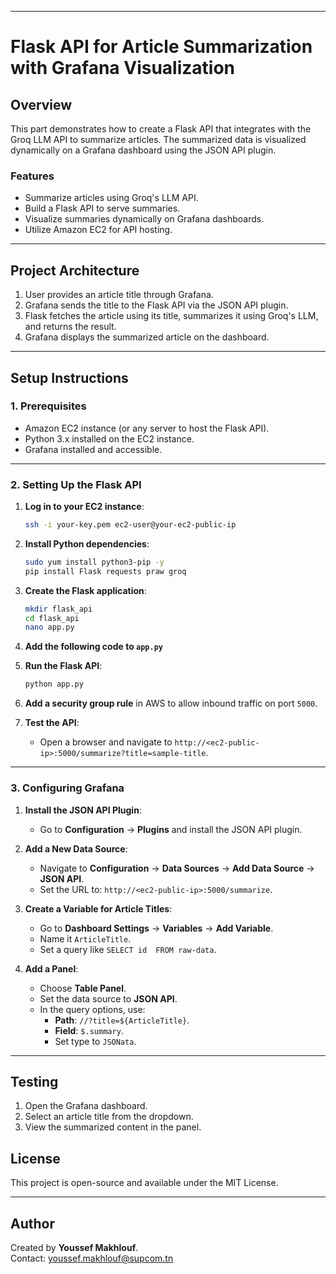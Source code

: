 

---

# **Flask API for Article Summarization with Grafana Visualization**

## **Overview**
This part demonstrates how to create a Flask API that integrates with the Groq LLM API to summarize articles. The summarized data is visualized dynamically on a Grafana dashboard using the JSON API plugin.

### **Features**
- Summarize articles using Groq's LLM API.
- Build a Flask API to serve summaries.
- Visualize summaries dynamically on Grafana dashboards.
- Utilize Amazon EC2 for API hosting.

---

## **Project Architecture**
1. User provides an article title through Grafana.
2. Grafana sends the title to the Flask API via the JSON API plugin.
3. Flask fetches the article using its title, summarizes it using Groq's LLM, and returns the result.
4. Grafana displays the summarized article on the dashboard.

---

## **Setup Instructions**

### **1. Prerequisites**
- Amazon EC2 instance (or any server to host the Flask API).
- Python 3.x installed on the EC2 instance.
- Grafana installed and accessible.

---

### **2. Setting Up the Flask API**
1. **Log in to your EC2 instance**:
   ```bash
   ssh -i your-key.pem ec2-user@your-ec2-public-ip
   ```

2. **Install Python dependencies**:
   ```bash
   sudo yum install python3-pip -y
   pip install Flask requests praw groq
   ```

3. **Create the Flask application**:
   ```bash
   mkdir flask_api
   cd flask_api
   nano app.py
   ```

4. **Add the following code to `app.py`**
   

5. **Run the Flask API**:
   ```bash
   python app.py
   ```

6. **Add a security group rule** in AWS to allow inbound traffic on port `5000`.

7. **Test the API**:
   - Open a browser and navigate to `http://<ec2-public-ip>:5000/summarize?title=sample-title`.

---

### **3. Configuring Grafana**
1. **Install the JSON API Plugin**:
   - Go to **Configuration** → **Plugins** and install the JSON API plugin.

2. **Add a New Data Source**:
   - Navigate to **Configuration** → **Data Sources** → **Add Data Source** → **JSON API**.
   - Set the URL to: `http://<ec2-public-ip>:5000/summarize`.

3. **Create a Variable for Article Titles**:
   - Go to **Dashboard Settings** → **Variables** → **Add Variable**.
   - Name it `ArticleTitle`.
   - Set a query like `SELECT id  FROM raw-data`.

4. **Add a Panel**:
   - Choose **Table Panel**.
   - Set the data source to **JSON API**.
   - In the query options, use:
     - **Path**: `//?title=${ArticleTitle}`.
     - **Field**: `$.summary`.
     - Set type to `JSONata`.

---

## **Testing**
1. Open the Grafana dashboard.
2. Select an article title from the dropdown.
3. View the summarized content in the panel.


## **License**
This project is open-source and available under the MIT License.

---

## **Author**
Created by **Youssef Makhlouf**.  
Contact: [youssef.makhlouf@supcom.tn](mailto:youssef.makhlouf@supcom.tn)
